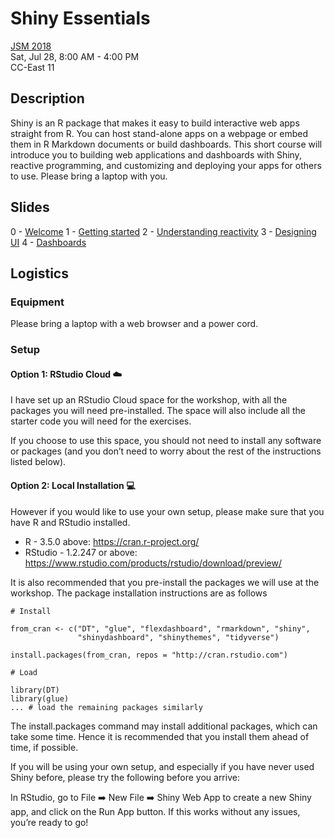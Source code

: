 # Shiny Essentials

[JSM 2018](http://ww2.amstat.org/meetings/jsm/2018/)  
Sat, Jul 28, 8:00 AM - 4:00 PM  
CC-East 11  

## Description

Shiny is an R package that makes it easy to build interactive web apps straight 
from R. You can host stand-alone apps on a webpage or embed them in R Markdown 
documents or build dashboards. This short course will introduce you to building 
web applications and dashboards with Shiny, reactive programming, and customizing 
and deploying your apps for others to use. Please bring a laptop with you.

## Slides

0 - [Welcome](https://github.com/rstudio-education/shiny-jsm18/blob/master/00-welcome/00-welcome.pdf)
1 - [Getting started](https://github.com/rstudio-education/shiny-jsm18/blob/master/01-getting-started/01-getting-started.pdf)
2 - [Understanding reactivity](https://github.com/rstudio-education/shiny-jsm18/blob/master/02-understand-reactivity/02-understand-reactivity.pdf)
3 - [Designing UI](https://github.com/rstudio-education/shiny-jsm18/tree/master/03-design-ui)
4 - [Dashboards](https://github.com/rstudio-education/shiny-jsm18/blob/master/04-dashboards/04-dashboards.pdf)

## Logistics

### Equipment

Please bring a laptop with a web browser and a power cord.

### Setup

#### Option 1: RStudio Cloud :cloud:

I have set up an RStudio Cloud space for the workshop, with all the packages 
you will need pre-installed. The space will also include all the starter code 
you will need for the exercises.

If you choose to use this space, you should not need to install any software 
or packages (and you don’t need to worry about the rest of the instructions 
listed below).

#### Option 2: Local Installation :computer:

However if you would like to use your own setup, please make sure that you have 
R and RStudio installed.

  - R - 3.5.0 above: https://cran.r-project.org/
  - RStudio - 1.2.247 or above: https://www.rstudio.com/products/rstudio/download/preview/

It is also recommended that you pre-install the packages we will use at the 
workshop. The package installation instructions are as follows

```
# Install

from_cran <- c("DT", "glue", "flexdashboard", "rmarkdown", "shiny", 
               "shinydashboard", "shinythemes", "tidyverse")

install.packages(from_cran, repos = "http://cran.rstudio.com")

# Load

library(DT)
library(glue)
... # load the remaining packages similarly
```

The install.packages command may install additional packages, which can take 
some time. Hence it is recommended that you install them ahead of time, 
if possible.

If you will be using your own setup, and especially if you have never used 
Shiny before, please try the following before you arrive:

In RStudio, go to File :arrow_right: New File :arrow_right: Shiny Web App to 
create a new Shiny app, and click on the Run App button. If this works without 
any issues, you’re ready to go!
